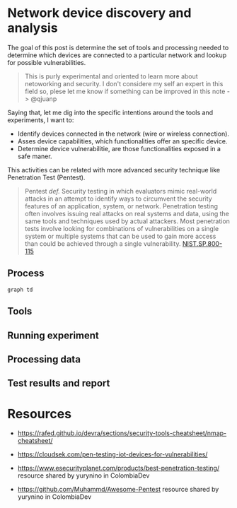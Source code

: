 # Network device discovery and analysis

The goal of this post is determine the set of tools and processing needed to determine which devices are connected to a particular network and lookup for possible vulnerabilities.

> This is purly experimental and oriented to learn more about netoworking and security. I don't considere my self an expert in this field so, plese let me know if something can be improved in this note -> @qjuanp

Saying that, let me dig into the specific intentions around the tools and experiments, I want to:

- Identify devices connected in the network (wire or wireless connection).
- Asses device capabilities, which functionalities offer an specific device.
- Determine device vulnerabilitie, are those functionalities exposed in a safe maner.

This activities can be related with more advanced security technique like Penetration Test (Pentest).

> Pentest _def._ Security testing in which evaluators mimic real-world attacks in an attempt to identify ways to circumvent the security features of an application, system, or network. Penetration testing often involves issuing real attacks on real systems and data, using the same tools and techniques used by actual attackers. Most penetration tests involve looking for combinations of vulnerabilities on a single system or multiple systems that can be used to gain more access than could be achieved through a single vulnerability. [NIST.SP.800-115]

## Process

```mermaid
graph td

```


## Tools

## Running experiment

## Processing data

## Test results and report

# Resources


- https://rafed.github.io/devra/sections/security-tools-cheatsheet/nmap-cheatsheet/
- https://cloudsek.com/pen-testing-iot-devices-for-vulnerabilities/

- https://www.esecurityplanet.com/products/best-penetration-testing/ resource shared by yurynino in ColombiaDev
- https://github.com/Muhammd/Awesome-Pentest resource shared by yurynino in ColombiaDev

[NIST.SP.800-115]: https://doi.org/10.6028/NIST.SP.800-115 "Technical Guide to Information Security Testing and Assessment - National Institute of Standards and Technology (NIST)"